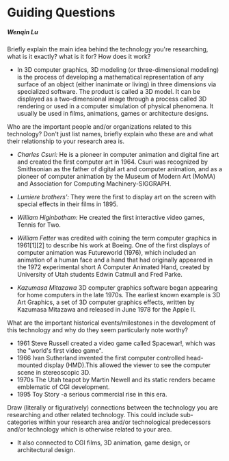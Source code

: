 # Guiding Questions
##### Wenqin Lu

Briefly explain the main idea behind the technology you're researching, what is it exactly? what is it for? How does it work?
- In 3D computer graphics, 3D modeling (or three-dimensional modeling) is the process of developing a mathematical representation of any surface of an object (either inanimate or living) in three dimensions via specialized software. The product is called a 3D model. It can be displayed as a two-dimensional image through a process called 3D rendering or used in a computer simulation of physical phenomena. It usually be used in films, animations, games or architecture designs.

Who are the important people and/or organizations related to this technology? Don't just list names, briefly explain who these are and what their relationship to your research area is.
- *Charles Csuri:* He is a pioneer in computer animation and digital fine art and created the first computer art in 1964. Csuri was recognized by Smithsonian as the father of digital art and computer animation, and as a pioneer of computer animation by the Museum of Modern Art (MoMA) and Association for Computing Machinery-SIGGRAPH.

- *Lumiere brothers':* They were the first to display art on the screen with special effects in their films in 1895.

- *William Higinbotham:* He created the first interactive video games, Tennis for Two.

- *William Fetter* was credited with coining the term computer graphics in 1961[1][2] to describe his work at Boeing. One of the first displays of computer animation was Futureworld (1976), which included an animation of a human face and a hand that had originally appeared in the 1972 experimental short A Computer Animated Hand, created by University of Utah students Edwin Catmull and Fred Parke.

- *Kazumasa Mitazawa* 3D computer graphics software began appearing for home computers in the late 1970s. The earliest known example is 3D Art Graphics, a set of 3D computer graphics effects, written by Kazumasa Mitazawa and released in June 1978 for the Apple II.

What are the important historical events/milestones in the development of this technology and why do they seem particularly note worthy?

- 1961  Steve Russell created a video game called Spacewar!, which was the "world's first video game".
- 1966 Ivan Sutherland invented the first computer controlled head-mounted display (HMD).This allowed the viewer to see the computer scene in stereoscopic 3D.
- 1970s The Utah teapot by Martin Newell and its static renders became emblematic of CGI development.
- 1995 Toy Story -a serious commercial rise in this era.

Draw (literally or figuratively) connections between the technology you are researching and other related technology. This could include sub-categories within your research area and/or technological predecessors and/or technology which is otherwise related to your area.

- It also connected to CGI films, 3D animation, game design, or architectural design.
